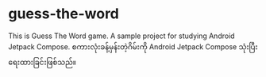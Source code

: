 # guess-the-word
This is Guess The Word game.
A sample project for studying Android Jetpack Compose. 
စကားလုံးခန့်မှန်းတဲ့ဂိမ်းကို Android Jetpack Compose သုံးပြီးရေးထားခြင်းဖြစ်သည်။
